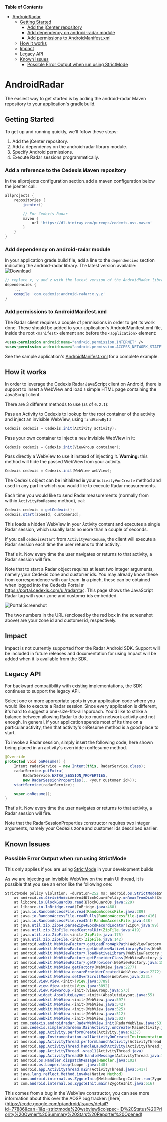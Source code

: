 **Table of Contents**

- [AndroidRadar](#androidradar)
    - [Getting Started](#getting-started)
        - [Add the jCenter repository](#add-the-jcenter-repository)
        - [Add dependency on android-radar module](#add-dependency-on-android-radar-module)
        - [Add permissions to AndroidManifest.xml](#add-permissions-to-androidmanifestxml)
    - [How it works](#how-it-works)
    - [Impact](#impact)
    - [Legacy API](#legacy-api)
    - [Known Issues](#known-issues)
        - [Possible Error Output when run using StrictMode](#possible-error-output-when-run-using-strictmode)
        
# AndroidRadar

The easiest way to get started is by adding the android-radar Maven repository
to your application's gradle build.

## Getting Started

To get up and running quickly, we'll follow these steps:

1. Add the jCenter repository.
2. Add a dependency on the android-radar library module.
3. Specify Android permissions.
4. Execute Radar sessions programmatically.

### Add a reference to the Cedexis Maven repository

In the allprojects configuration section, add a maven configuration below the jcenter call:

```groovy
allprojects {
    repositories {
        jcenter()

        // For Cedexis Radar
        maven {
            url 'https://dl.bintray.com/pureops/cedexis-oss-maven'
        }
    }
}
```

### Add dependency on android-radar module

In your application grade.build file, add a line to the `dependencies` section
indicating the android-radar library.  The latest version available: [ ![Download](https://api.bintray.com/packages/pureops/cedexis-oss-maven/android-radar/images/download.svg) ](https://bintray.com/pureops/cedexis-oss-maven/android-radar/_latestVersion)

```groovy
// replace x, y and z with the latest version of the AndroidRadar library.
dependencies {
    ...
    compile 'com.cedexis:android-radar:x.y.z'
}
```

### Add permissions to AndroidManifest.xml

The Radar client requires a couple of permissions in order to get its work done.
These should be added to your application's AndroidManifest.xml file, inside the
root `<manifest>` element and before the `<application>` element:

```xml
<uses-permission android:name="android.permission.INTERNET" />
<uses-permission android:name="android.permission.ACCESS_NETWORK_STATE"/>
```

See the sample application's [AndroidManifest.xml](https://github.com/cedexis/AndroidRadar/blob/master/app/src/main/AndroidManifest.xml) for a complete example.

## How it works

In order to leverage the Cedexis Radar JavaScript client on Android, there
is support to insert a WebView and load a simple HTML page containing the
JavaScript client.

There are 3 different methods to use (as of `0.2.1`):

Pass an Activity to Cedexis to lookup for the root container of the activity and inject an invisible WebView, using `findViewById`

```java
Cedexis cedexis = Cedexis.init(Activity activity);
```

Pass your own container to inject a new invisible WebView in it:

```java
Cedexis cedexis = Cedexis.init(ViewGroup container);
``` 

Pass directly a WebView to use it instead of injecting it. **Warning:** this method will hide the passed WebView from your activity.

```java
Cedexis cedexis = Cedexis.init(WebView webView);
```

The Cedexis object can be initialized in your `Activity#onCreate` method and used in any part in which 
you would like to execute Radar measurements.

Each time you would like to send Radar measurements (normally from within
`Activity#onResume` method), call:

``` java
Cedexis cedexis = getCedexis();
cedexis.start(zoneId, customerId);
```

This loads a hidden WebView in your Activity content and executes a single Radar
session, which usually lasts no more than a couple of seconds.

If you call `cedexis#start` from `Activity#onResume`, the client will execute
a Radar session each time the user returns to that activity.

That's it.  Now every time the user navigates or returns to that activity, a
Radar session will fire.

Note that to start a Radar object requires at least two integer
arguments, namely your Cedexis zone and customer ids.  You may already know
these from correspondence with our team.  In a pinch, these can be obtained
when logged into the Cedexis Portal at https://portal.cedexis.com/ui/radar/tag.
This page shows the JavaScript Radar tag with your zone and customer ids
embedded.

![Portal Screenshot](./portal_screenshot.png)

The two numbers in the URL (enclosed by the red box in the screenshot above) are
your zone id and customer id, respectively.

## Impact

Impact is not currently supported from the Radar Android SDK. Support will be included in future releases and documentation for using Impact will be added when it is available from the SDK.

## Legacy API

For backward compatibility with existing implementations, the SDK continues to support the legacy API.

Select one or more appropriate spots in your application code where you would
like to execute a Radar session.  Since every application is different, it's
hard to suggest a one-size-fits-all approach.  You'd like to strike a balance
between allowing Radar to do too much network activity and not enough.  In
general, if your application spends most of its time on a particular activity,
then that activity's onResume method is a good place to start.

To invoke a Radar session, simply insert the following code, here shown being
placed in an activity's overridden onResume method.

```java
@Override
protected void onResume() {
    Intent radarService = new Intent(this, RadarService.class);
    radarService.putExtra(
        RadarService.EXTRA_SESSION_PROPERTIES,
        new RadarSessionProperties(1, <your customer id>));
    startService(radarService);

    super.onResume();
}
```

That's it.  Now every time the user navigates or returns to that activity, a
Radar session will fire.

Note that the RadarSessionProperties constructor requires two integer
arguments, namely your Cedexis zone and customer ids described earlier.

## Known Issues

### Possible Error Output when run using StrictMode

This only applies if you are using [StrictMode](https://developer.android.com/reference/android/os/StrictMode.html) in your development builds

As we are injecting an invisible WebView on the main UI thread, it is possible
that you see an error like the following one:

``` java
StrictMode policy violation; ~duration=252 ms: android.os.StrictMode$StrictModeDiskReadViolation: policy=65543 violation=2
    at android.os.StrictMode$AndroidBlockGuardPolicy.onReadFromDisk(StrictMode.java:1263)
    at libcore.io.BlockGuardOs.read(BlockGuardOs.java:229)
    at libcore.io.IoBridge.read(IoBridge.java:468)
    at java.io.RandomAccessFile.read(RandomAccessFile.java:289)
    at java.io.RandomAccessFile.readFully(RandomAccessFile.java:416)
    at java.io.RandomAccessFile.readInt(RandomAccessFile.java:438)
    at java.util.zip.Zip64.parseZip64EocdRecordLocator(Zip64.java:99)
    at java.util.zip.ZipFile.readCentralDir(ZipFile.java:419)
    at java.util.zip.ZipFile.<init>(ZipFile.java:175)
    at java.util.zip.ZipFile.<init>(ZipFile.java:142)
    at android.webkit.WebViewFactory.getLoadFromApkPath(WebViewFactory.java:357)
    at android.webkit.WebViewFactory.getWebViewNativeLibraryPaths(WebViewFactory.java:407)
    at android.webkit.WebViewFactory.loadNativeLibrary(WebViewFactory.java:511)
    at android.webkit.WebViewFactory.getProviderClass(WebViewFactory.java:188)
    at android.webkit.WebViewFactory.getProvider(WebViewFactory.java:158)
    at android.webkit.WebView.getFactory(WebView.java:2277)
    at android.webkit.WebView.ensureProviderCreated(WebView.java:2272)
    at android.webkit.WebView.setOverScrollMode(WebView.java:2331)
    at android.view.View.<init>(View.java:3789)
    at android.view.View.<init>(View.java:3892)
    at android.view.ViewGroup.<init>(ViewGroup.java:573)
    at android.widget.AbsoluteLayout.<init>(AbsoluteLayout.java:55)
    at android.webkit.WebView.<init>(WebView.java:597)
    at android.webkit.WebView.<init>(WebView.java:542)
    at android.webkit.WebView.<init>(WebView.java:525)
    at android.webkit.WebView.<init>(WebView.java:512)
    at android.webkit.WebView.<init>(WebView.java:502)
    at com.cedexis.androidradar.RadarWebView.init(RadarWebView.java:53)
    at com.cedexis.simpleradardemo.MainActivity.onCreate(MainActivity.java:65)
    at android.app.Activity.performCreate(Activity.java:6237)
    at android.app.Instrumentation.callActivityOnCreate(Instrumentation.java:1107)
    at android.app.ActivityThread.performLaunchActivity(ActivityThread.java:2369)
    at android.app.ActivityThread.handleLaunchActivity(ActivityThread.java:2476)
    at android.app.ActivityThread.-wrap11(ActivityThread.java)
    at android.app.ActivityThread$H.handleMessage(ActivityThread.java:1344)
    at android.os.Handler.dispatchMessage(Handler.java:102)
    at android.os.Looper.loop(Looper.java:148)
    at android.app.ActivityThread.main(ActivityThread.java:5417)
    at java.lang.reflect.Method.invoke(Native Method)
    at com.android.internal.os.ZygoteInit$MethodAndArgsCaller.run(ZygoteInit.java:726)
    at com.android.internal.os.ZygoteInit.main(ZygoteInit.java:616)
```

This comes from a bug in the WebView constructor, you can see more information about this over the
AOSP bug tracker: [here] (https://code.google.com/p/android/issues/detail?id=77886&can=1&q=strictmode%20webview&colspec=ID%20Status%20Priority%20Owner%20Summary%20Stars%20Reporter%20Opened)
